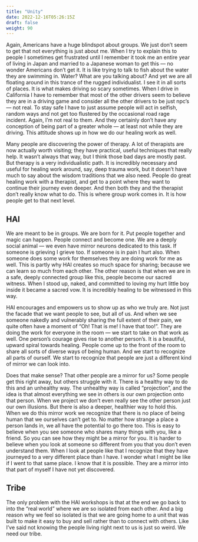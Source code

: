 ```yaml
---
title: "Unity"
date: 2022-12-16T05:26:15Z
draft: false
weight: 90
---
```

Again, Americans have a huge blindspot about groups. We just don’t seem to get that not everything is just about me. When I try to explain this to people I sometimes get frustrated until I remember it took me an entire year of living in Japan and married to a Japanese woman to get this — no wonder Americans don’t get it. It is like trying to talk to fish about the water they are swimming in. Water? What are you talking about? And yet we are all floating around in this trance of the rugged individualist.  I see it in all sorts of places. It is what makes driving so scary sometimes. When I drive in California I have to remember that most of the other drivers seem to believe they are in a driving game and consider all the other drivers to be just npc’s — not real.  To stay safe I have to just assume people will act in selfish, random ways and not get too flustered by the occasional road rage incident. Again, I’m not real to them. And they certainly don’t have any conception of being part of a greater whole — at least not while they are driving. This attitude shows up in how we do our healing work as well.

Many people are discovering the power of therapy. A lot of therapists are now actually worth visiting; they have practical, useful techniques that really help. It wasn’t always that way, but I think those bad days are mostly past. But therapy is a very individualistic path. It is incredibly necessary and useful for healing work around, say, deep trauma work, but it doesn’t have much to say about the wisdom traditions that we also need. People do great healing work with a therapist, and get to a point where they want to continue their journey even deeper. And then both they and the therapist don’t really know what to do. This is where group work comes in. It is how people get to that next level.

## HAI

We are meant to be in groups. We are born for it.  Put people together and magic can happen. People connect and become one. We are a deeply social animal — we even have mirror neurons dedicated to this task. If someone is grieving I grieve too. If someone is in pain I hurt also. When someone does some work for themselves they are doing work for me as well. This is partly why HAI creates so much space for sharing; because we can learn so much from each other. The other reason is that when we are in a safe, deeply connected group like this, people become our sacred witness. When I stood up, naked, and committed to loving my hurt little boy inside it became a sacred vow. It is  incredibly healing to be witnessed in this way.

HAI encourages and empowers us to show up as who we truly are. Not just the facade that we want people to see, but all of us. And when we see someone nakedly and vulnerably sharing the full extent of their pain, we quite often have a moment of “Oh! That is me! I have that too!”.  They are doing the work for everyone in the room — we start to take on that work as well. One person’s courage gives rise to another person’s. It is a beautiful, upward spiral towards healing. People come up to the front of the room to share all sorts of diverse ways of being human. And we start to recognize all parts of ourself.  We start to recognize that people are just a different kind of mirror we can look into.

Does that make sense? That other people are a mirror for us? Some people get this right away, but others struggle with it. There is a healthy way to do this and an unhealthy way. The unhealthy way is called “projection”, and the idea is that almost everything we see in others is our own projection onto that person. When we project we don’t even really see the other person just our own illusions. But there is also a deeper, healthier way to hold this. When we do this mirror work we recognize that there is no place of being human that we ourselves can’t get to. No matter how strange a place a person lands in, we all have the potential to go there too. This is easy to believe when you see someone who shares many things with you, like a friend. So you can see how they might be a mirror for you. It is harder to believe when you look at someone so different from you that you don’t even understand them. When I look at people like that I recognize that they have journeyed to a very different place than I have.  I wonder what I might be like if I went to that same place. I know that it is possible. They are a mirror into that part of myself I have not yet discovered. 

## Tribe

The only problem with the HAI workshops is that at the end we go back to into the “real world” where we are so isolated from each other. And a big reason why we feel so isolated is that we are going home to a unit that was built to make it easy to buy and sell rather than to connect with others. Like I’ve said not knowing the people living right next to us is just so weird. We need our tribe. 


